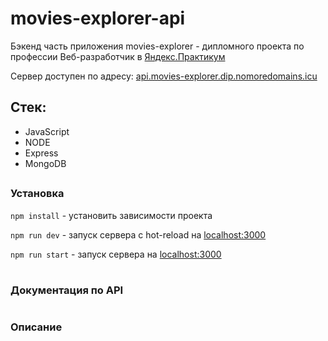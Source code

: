 # movies-explorer-api


Бэкенд часть приложения movies-explorer - дипломного проекта по профессии Веб-разработчик в [Яндекс.Практикум](https://practicum.yandex.ru)

Сервер доступен по адресу: [api.movies-explorer.dip.nomoredomains.icu](https://api.movies-explorer.dip.nomoredomains.icu)
##

## Стек:

- JavaScript
- NODE
- Express
- MongoDB
##

### Установка

`npm install` - установить зависимости проекта

`npm run dev` - запуск сервера с hot-reload на [localhost:3000](localhost:3000)

`npm run start` - запуск сервера на [localhost:3000](localhost:3000)

#

### Документация по API

#

### Описание

#
